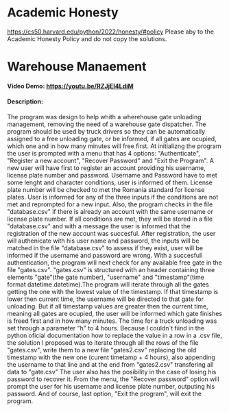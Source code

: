 # Academic Honesty
https://cs50.harvard.edu/python/2022/honesty/#policy
Please aby to the Academic Honesty Policy and do not copy the solutions.

# Warehouse Manaement
#### Video Demo:  <https://youtu.be/RZJjEl4LdiM>
#### Description:
The program was design to help whith a wherehouse gate unloading management, removing the need of a warehouse gate dispatcher. The program should be used by truck drivers so they can be automatically assigned to a free unloading gate, or be informed, if all gates are ocupied, which one and in how many minutes will free first.
At initializng the program the user is prompted with a menu that has 4 options: "Authenticate", "Register a new account", "Recover Password" and "Exit the Program".
A new user will have first to register an account providing his username, license plate number and password. Username and Password have to met some lenght and character conditions, user is informed of them. License plate number will be checked to met the Romania standard for license plates.
User is informed for any of the three inputs if the conditions are not met and reprompted for a new input. Also, the program checks in the file "database.csv" if there is already an account with the same username or license plate number.
If all conditions are met, they will be stored in a file "database.csv" and with a message the user is informed that the registration of the new account was succesful.
After registration, the user will authenicate with his user name and password, the inputs will be matched in the file "database.csv" to assess if they exist, user will be informed if the username and password are wrong.
With a succesfull authentication, the program will next check for any available free gate in the file "gates.csv". "gates.csv" is structured with an header containing three elements "gate"(the gate number), "username" and "timestamp"(time format datetime.datetime).The program will iterate through all the gates getting the one with the lowest value of the timestamp. If that timestamp is lower then current time, the username will be directed to that gate for unloading. But if all timestamp values are greater then the current time, meaning all gates are ocupied, the user will be informed which gate finishes is freed first and in how many minutes.
The time for a truck unloading was set through a parameter "h" to 4 hours.
Because I couldn`t fiind in the python oficial documentation how to replace the value in a row in a .csv file, the solution I proposed was to iterate through all the rows of the file "gates.csv", write them to a new file "gates2.csv" replacing the old timestamp with the new one (curent timetamp + 4 hours), also appending the username to that line and at the end from "gates2.csv" transfering all data to "gate.csv"
The user also has the posibility in the case of losing his password to recover it. From the menu, the "Recover password" option will prompt the user for his username and license plate number, outputing his password.
And of course, last option, "Exit the program", will exit the program.
